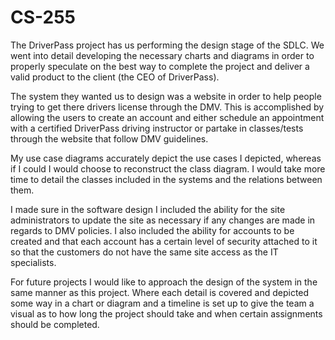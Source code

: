 # CS-255

The DriverPass project has us performing the design stage of the SDLC. We went into detail developing the necessary charts and diagrams in order to properly speculate on the best way to complete the project and deliver a valid product to the client (the CEO of DriverPass).

The system they wanted us to design was a website in order to help people trying to get there drivers license through the DMV. This is accomplished by allowing the users to create an account and either schedule an appointment with a certified DriverPass driving instructor or partake in classes/tests through the website that follow DMV guidelines.

My use case diagrams accurately depict the use cases I depicted, whereas if I could I would choose to reconstruct the class diagram. I would take more time to detail the classes included in the systems and the relations between them.

I made sure in the software design I included the ability for the site administrators to update the site as necessary if any changes are made in regards to DMV policies. I also included the ability for accounts to be created and that each account has a certain level of security attached to it so that the customers do not have the same site access as the IT specialists.

For future projects I would like to approach the design of the system in the same manner as this project. Where each detail is covered and depicted some way in a chart or diagram and a timeline is set up to give the team a visual as to how long the project should take and when certain assignments should be completed.
